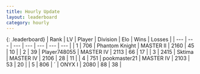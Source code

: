 ```yaml
---
title: Hourly Update
layout: leaderboard
category: hourly
---
```


{: .leaderboard}
| Rank | LV | Player | Division | Elo | Wins | Losses |
| --- | --- | --- | --- | --- | --- | --- |
| <span data-change="0">1</span> | 706 | <span title="ID: 742939">Phantom Knight</span> | MASTER II | <span data-change="1">2160</span> | <span data-change="2">45</span> | <span data-change="1">10</span> |
| <span data-change="1">2</span> | 39 | <span title="ID: 748055">Player748055</span> | MASTER IV | <span data-change="9">2113</span> | <span data-change="4">66</span> | <span data-change="2">17</span> |
| <span data-change="-1">3</span> | 2415 | <span title="ID: 353063">Sktima</span> | MASTER IV | <span data-change="0">2106</span> | <span data-change="0">28</span> | <span data-change="0">11</span> |
| <span data-change="0">4</span> | 751 | <span title="ID: 652474">pookmaster21</span> | MASTER IV | <span data-change="0">2103</span> | <span data-change="0">53</span> | <span data-change="0">20</span> |
| <span data-change="0">5</span> | 806 | <span title="ID: 224611">´</span> | ONYX I | <span data-change="0">2080</span> | <span data-change="0">88</span> | <span data-change="0">38</span> |